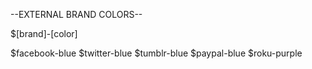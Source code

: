 --EXTERNAL BRAND COLORS--

<!-- SASS Variables -->
$[brand]-[color]

$facebook-blue
$twitter-blue
$tumblr-blue
$paypal-blue
$roku-purple